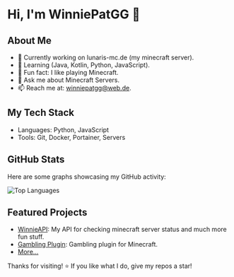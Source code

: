 # Hi, I'm WinniePatGG 👋

## About Me
- 🔭 Currently working on lunaris-mc.de (my minecraft server).
- 🌱 Learning (Java, Kotlin, Python, JavaScript).
- 🤔 Fun fact: I like playing Minecraft.
- 💬 Ask me about Minecraft Servers.
- 📫 Reach me at: winniepatgg@web.de.

## My Tech Stack
- Languages: Python, JavaScript
- Tools: Git, Docker, Portainer, Servers

## GitHub Stats
Here are some graphs showcasing my GitHub activity:

![Top Languages](https://github-readme-stats.vercel.app/api/top-langs/?username=winniepatgg&layout=compact&theme=radical)

## Featured Projects
- [WinnieAPI](https://github.com/WinniePatGG/WinnieAPI): My API for checking minecraft server status and much more fun stuff.
- [Gambling Plugin](https://github.com/WinniePatGG/GamblingPlugin): Gambling plugin for Minecraft.
- [More...](https://github.com/winniepatgg?tab=repositories)

Thanks for visiting! ⭐ If you like what I do, give my repos a star!
